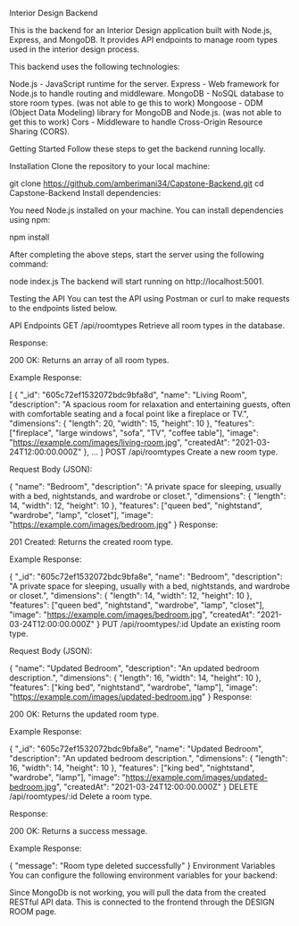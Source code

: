 Interior Design Backend

This is the backend for an Interior Design application built with Node.js, Express, and MongoDB. It provides API endpoints to manage room types used in the interior design process.


This backend uses the following technologies:

Node.js - JavaScript runtime for the server.
Express - Web framework for Node.js to handle routing and middleware.
MongoDB - NoSQL database to store room types. (was not able to ge this to work)
Mongoose - ODM (Object Data Modeling) library for MongoDB and Node.js. (was not able to get this to work)
Cors - Middleware to handle Cross-Origin Resource Sharing (CORS).

Getting Started
Follow these steps to get the backend running locally.

Installation
Clone the repository to your local machine:


git clone https://github.com/amberimani34/Capstone-Backend.git
cd Capstone-Backend
Install dependencies:

You need Node.js installed on your machine. You can install dependencies using npm:


npm install


After completing the above steps, start the server using the following command:


node index.js
The backend will start running on http://localhost:5001.

Testing the API
You can test the API using Postman or curl to make requests to the endpoints listed below.

API Endpoints
GET /api/roomtypes
Retrieve all room types in the database.

Response:

200 OK: Returns an array of all room types.

Example Response:


[
  {
    "_id": "605c72ef1532072bdc9bfa8d",
    "name": "Living Room",
    "description": "A spacious room for relaxation and entertaining guests, often with comfortable seating and a focal point like a fireplace or TV.",
    "dimensions": { "length": 20, "width": 15, "height": 10 },
    "features": ["fireplace", "large windows", "sofa", "TV", "coffee table"],
    "image": "https://example.com/images/living-room.jpg",
    "createdAt": "2021-03-24T12:00:00.000Z"
  },
  ...
]
POST /api/roomtypes
Create a new room type.

Request Body (JSON):


{
  "name": "Bedroom",
  "description": "A private space for sleeping, usually with a bed, nightstands, and wardrobe or closet.",
  "dimensions": { "length": 14, "width": 12, "height": 10 },
  "features": ["queen bed", "nightstand", "wardrobe", "lamp", "closet"],
  "image": "https://example.com/images/bedroom.jpg"
}
Response:

201 Created: Returns the created room type.

Example Response:


{
  "_id": "605c72ef1532072bdc9bfa8e",
  "name": "Bedroom",
  "description": "A private space for sleeping, usually with a bed, nightstands, and wardrobe or closet.",
  "dimensions": { "length": 14, "width": 12, "height": 10 },
  "features": ["queen bed", "nightstand", "wardrobe", "lamp", "closet"],
  "image": "https://example.com/images/bedroom.jpg",
  "createdAt": "2021-03-24T12:00:00.000Z"
}
PUT /api/roomtypes/:id
Update an existing room type.

Request Body (JSON):


{
  "name": "Updated Bedroom",
  "description": "An updated bedroom description.",
  "dimensions": { "length": 16, "width": 14, "height": 10 },
  "features": ["king bed", "nightstand", "wardrobe", "lamp"],
  "image": "https://example.com/images/updated-bedroom.jpg"
}
Response:

200 OK: Returns the updated room type.

Example Response:


{
  "_id": "605c72ef1532072bdc9bfa8e",
  "name": "Updated Bedroom",
  "description": "An updated bedroom description.",
  "dimensions": { "length": 16, "width": 14, "height": 10 },
  "features": ["king bed", "nightstand", "wardrobe", "lamp"],
  "image": "https://example.com/images/updated-bedroom.jpg",
  "createdAt": "2021-03-24T12:00:00.000Z"
}
DELETE /api/roomtypes/:id
Delete a room type.

Response:

200 OK: Returns a success message.

Example Response:


{
  "message": "Room type deleted successfully"
}
Environment Variables
You can configure the following environment variables for your backend:

Since MongoDb is not working, you will pull the data from the created RESTful API data. This is connected to the frontend through the DESIGN ROOM page.
